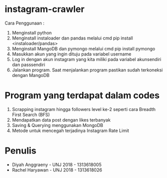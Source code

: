 # instagram-crawler
Cara Penggunaan :
1. Menginstall python
2. Menginstall instaloader dan pandas melalui cmd pip install <instaloader/pandas>
3. Menginstall MangoDB dan pymongo melalui cmd pip install pymongo
4. Masukkan akun yang ingin dituju pada variabel username
5. Log in dengan akun instagram yang kita miliki pada variabel akunsendiri dan passsendiri
4. Jalankan program. Saat menjalankan program pastikan sudah terkoneksi dengan MangoDB

# Program yang terdapat dalam codes
1. Scrapping instagram hingga followers level ke-2 seperti cara Breadth First Search (BFS)
2. Mendapatkan data post dengan likes terbanyak
3. Saving & Querying menggunakan MongoDB
4. Metode untuk mencegah terjadinya Instagram Rate Limit

# Penulis
- Diyah Anggraeny - UNJ 2018 - 1313618005
- Rachel Haryawan - UNJ 2018 - 1313618026
